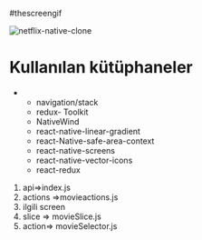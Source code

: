 #thescreengif

![netflix-native-clone](https://github.com/user-attachments/assets/628e1a11-d8b8-4cd7-a76f-72c2c4c6b484)





#  Kullanılan kütüphaneler

- - navigation/stack
  - redux- Toolkit
  - NativeWind
  - react-native-linear-gradient
  - react-Native-safe-area-context
  - react-native-screens
  - react-native-vector-icons
  - react-redux





1. api=>index.js
2. actions =>movieactions.js
3. ilgili screen
4. slice => movieSlice.js
5. action=> movieSelector.js
